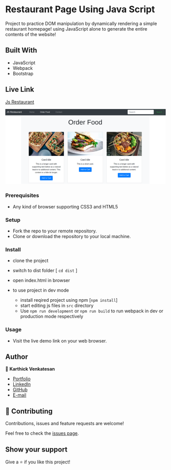 # Restaurant Page Using Java Script
Project to practice DOM manipulation by dynamically rendering a simple restaurant homepage!  using JavaScript alone to generate the entire contents of the website!

## Built With

- JavaScript
- Webpack
- Bootstrap

## Live Link

[Js Restaurant](https://karthi07.github.io/restaurant_page_js/)

![Order Page](dist/screenshots/order_page.png)

### Prerequisites

- Any kind of browser supporting CSS3 and HTML5

### Setup

- Fork the repo to your remote repository.
- Clone or download the repository to your local machine.

### Install

- clone the project
- switch to dist folder [ `cd dist` ]
- open index.html in browser

- to use project in dev mode
  - install reqired project using npm [`npm install`] 
  - start editing js files in `src` directory
  - Use `npm run development` or `npm run build` to run webpack in dev or production mode respectively 


### Usage

- Visit the live demo link on your web browser.

## Author

👤 **Karthick Venkatesan**

- [Portfolio](https://karthi07.github.io/)
- [LinkedIn](https://www.linkedin.com/in/karthickvenkadesan/)
- [GitHub](https://github.com/karthi07)
- [E-mail](itkarthi02@gmail.com)

## 🤝 Contributing

Contributions, issues and feature requests are welcome!

Feel free to check the [issues page](https://github.com/karthi07/restaurant_page_js/issues).

## Show your support

Give a ⭐️ if you like this project!